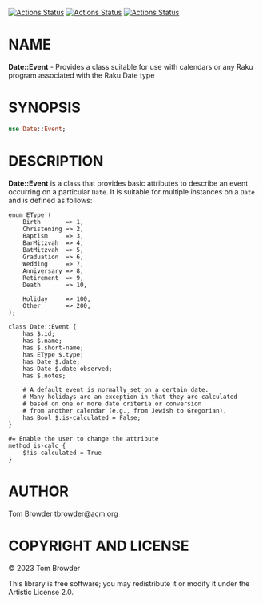 [![Actions Status](https://github.com/tbrowder/Date-Event/actions/workflows/linux.yml/badge.svg)](https://github.com/tbrowder/Date-Event/actions) [![Actions Status](https://github.com/tbrowder/Date-Event/actions/workflows/macos.yml/badge.svg)](https://github.com/tbrowder/Date-Event/actions) [![Actions Status](https://github.com/tbrowder/Date-Event/actions/workflows/windows.yml/badge.svg)](https://github.com/tbrowder/Date-Event/actions)

NAME
====

**Date::Event** - Provides a class suitable for use with calendars or any Raku program associated with the Raku Date type

SYNOPSIS
========

```raku
use Date::Event;
```

DESCRIPTION
===========

**Date::Event** is a class that provides basic attributes to describe an event occurring on a particular `Date`. It is suitable for multiple instances on a `Date` and is defined as follows:

    enum EType (
        Birth       => 1, 
        Christening => 2,
        Baptism     => 3,
        BarMitzvah  => 4,
        BatMitzvah  => 5,
        Graduation  => 6,
        Wedding     => 7,
        Anniversary => 8,
        Retirement  => 9,
        Death       => 10,

        Holiday     => 100,
        Other       => 200,
    );

    class Date::Event {
        has $.id;
        has $.name;
        has $.short-name;
        has EType $.type;
        has Date $.date;
        has Date $.date-observed;
        has $.notes;

        # A default event is normally set on a certain date.
        # Many holidays are an exception in that they are calculated
        # based on one or more date criteria or conversion
        # from another calendar (e.g., from Jewish to Gregorian).
        has Bool $.is-calculated = False; 
    }

    #= Enable the user to change the attribute
    method is-calc {
        $!is-calculated = True
    }

AUTHOR
======

Tom Browder <tbrowder@acm.org>

COPYRIGHT AND LICENSE
=====================

© 2023 Tom Browder

This library is free software; you may redistribute it or modify it under the Artistic License 2.0.

